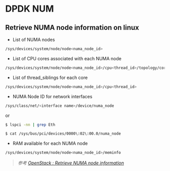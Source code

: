 # DPDK NUM

## Retrieve NUMA node information on linux

* List of NUMA nodes

```sh
/sys/devices/system/node/node<numa_node_id>
```

* List of CPU cores associated with each NUMA node

```sh
/sys/devices/system/node/node<numa_node_id>/cpu<thread_id>/topology/core_id
```

* List of thread_siblings for each core

```sh
/sys/devices/system/node/node<numa_node_id>/cpu<thread_id>
```

* NUMA Node ID for network interfaces

```sh
/sys/class/net/<interface name>/device/numa_node
```

or

```sh
$ lspci -nn | grep Eth

$ cat /sys/bus/pci/devices/0000\:02\:00.0/numa_node
```

* RAM available for each NUMA node

```sh
/sys/devices/system/node/node<numa_node_id>/meminfo
```

> *参考 [OpenStack : Retrieve NUMA node information](https://specs.openstack.org/openstack/ironic-inspector-specs/specs/NUMA_node_info.html)*
